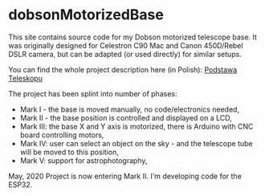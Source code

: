 # dobsonMotorizedBase
This site contains source code for my Dobson motorized telescope base. It was originally designed for Celestron C90 Mac and Canon 450D/Rebel DSLR camera, but can be adapted (or used directly) for similar setups. 

You can find the whole project description here (in Polish):
[Podstawa Teleskopu](http://uczymy.edu.pl/wp/podstawa-teleskopu-celestron-c90-mak-typu-dobson/)

The project has been splint into number of phases:
* Mark I - the base is moved manually, no code/electronics needed,
* Mark II - the base position is controlled and displayed on a LCD,
* Mark III: the base X and Y axis is motorized, there is Arduino with CNC board controlling motors,
* Mark IV: user can select an object on the sky - and the telescope tube will be moved to this position,
* Mark V: support for astrophotography,

May, 2020
Project is now entering Mark II. I'm developing code for the ESP32.
